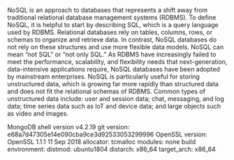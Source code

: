 NoSQL is an approach to databases that represents a shift away from traditional relational database management systems (RDBMS). To define NoSQL, it is helpful to start by describing SQL, which is a query language used by RDBMS. 
Relational databases rely on tables, columns, rows, or schemas to organize and retrieve data. In contrast, NoSQL databases do not rely on these structures and use more flexible data models. NoSQL can mean “not SQL” or “not only SQL.” As RDBMS have increasingly failed to meet the performance, scalability, and flexibility needs that next-generation, data-intensive applications require, NoSQL databases have been adopted by mainstream enterprises. 
NoSQL is particularly useful for storing unstructured data, which is growing far more rapidly than structured data and does not fit the relational schemas of RDBMS. 
Common types of unstructured data include: user and session data; chat, messaging, and log data; time series data such as IoT and device data; and large objects such as video and images.

MongoDB shell version v4.2.19
git version: e68a7d47305e14e090cba9ce3d92533053299996
OpenSSL version: OpenSSL 1.1.1  11 Sep 2018
allocator: tcmalloc
modules: none
build environment:
    distmod: ubuntu1804
    distarch: x86_64
    target_arch: x86_64

